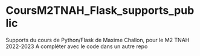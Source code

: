 # CoursM2TNAH_Flask_supports_public
Supports du cours de Python/Flask de Maxime Challon, pour le M2 TNAH 2022-2023
A compléter avec le code dans un autre repo

